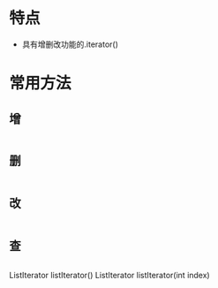
# 特点

- 具有增删改功能的.iterator()

# 常用方法

## 增

```Java

```

## 删

```Java

```

## 改

```Java

```

## 查

```Java

```

ListIterator<E> listIterator()
ListIterator<E> listIterator(int index)